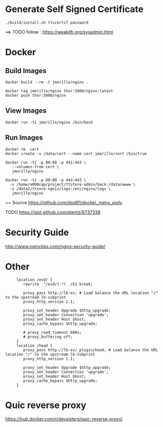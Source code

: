 # Generate Self Signed Certificate
```
./build/install.sh tlscertif password
```

==> TODO follow  : https://weakdh.org/sysadmin.html

# Docker
## Build Images
```
docker build --rm -t jmorille/nginx .
```

```
docker tag jmorille/nginx thor:5000/nginx:latest
docker push thor:5000/nginx
```


## View Images
```
docker run -ti jmorille/nginx /bin/bash
```


## Run Images
```
docker rm  cert
docker create -v /data/cert --name cert jmorille/cert /bin/true

docker run -ti -p 80:80 -p 443:443 \
   --volumes-from cert \
   jmorille/nginx
```


```
docker run -ti -p 80:80 -p 443:443 \
  -v /home/a000cqp/project/ttstore-admin/back:/data/wwww \
  -v /data2/ttsore-ngnix/logs:/etc/nginx/logs \
   jmorille/nginx
```


== Source
https://github.com/dod91/docker_nginx_spdy

TODO https://gist.github.com/plentz/6737338


# Security Guide
http://www.nginxtips.com/nginx-security-guide/


# Other
```
     location /esd/ {
        rewrite  ^/esd/(.*)  /$1 break;

        proxy_pass http://lb-es; # Load balance the URL location "/" to the upstream lb-subprint
        proxy_http_version 1.1;

        proxy_set_header Upgrade $http_upgrade;
        proxy_set_header Connection 'upgrade';
        proxy_set_header Host $host;
        proxy_cache_bypass $http_upgrade;

        # proxy_read_timeout 600s;
        # proxy_buffering off;
     }
     location /head {
        proxy_pass http://lb-es/_plugin/head; # Load balance the URL location "/" to the upstream lb-subprint
        proxy_http_version 1.1;

        proxy_set_header Upgrade $http_upgrade;
        proxy_set_header Connection 'upgrade';
        proxy_set_header Host $host;
        proxy_cache_bypass $http_upgrade;
     }
```


# Quic reverse proxy
https://hub.docker.com/r/devsisters/quic-reverse-proxy/
